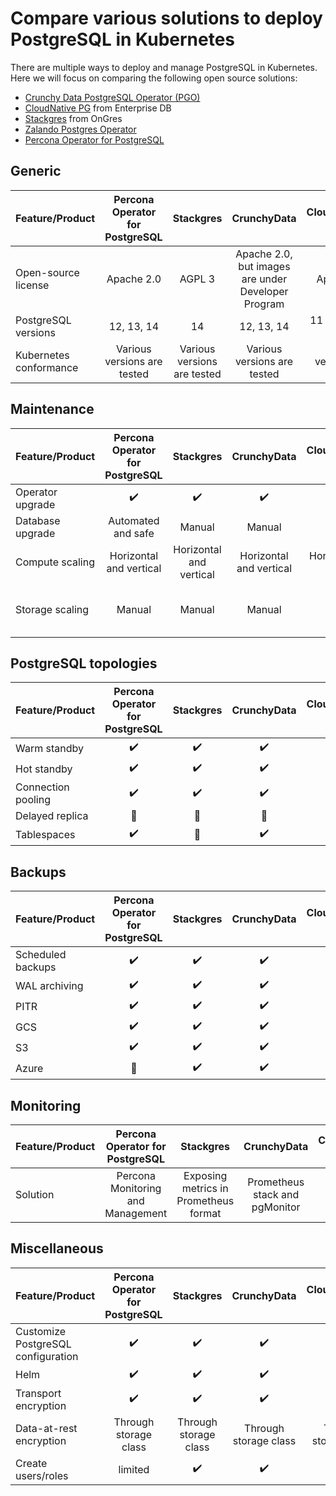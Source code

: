 # Compare various solutions to deploy PostgreSQL in Kubernetes

There are multiple ways to deploy and manage PostgreSQL in Kubernetes. Here we will focus on comparing the following open source solutions:

* [Crunchy Data PostgreSQL Operator (PGO)](https://github.com/CrunchyData/postgres-operator)
* [CloudNative PG](https://github.com/cloudnative-pg/cloudnative-pg) from Enterprise DB 
* [Stackgres](https://github.com/ongres/stackgres) from OnGres
* [Zalando Postgres Operator](https://github.com/zalando/postgres-operator)
* [Percona Operator for PostgreSQL](https://github.com/percona/percona-postgresql-operator/)

## Generic

| Feature/Product        | Percona Operator for PostgreSQL |        Stackgres        |                     CrunchyData                     |     CloudNativePG (EDB)     | Zalando |
|------------------------|:---------------------------:|:---------------------------:|:---------------------------------------------------:|:---------------------------:|:-------:|
| Open-source license    |          Apache 2.0         |            AGPL 3           | Apache 2.0, but images are under Developer Program  |          Apache 2.0         |   MIT   |
| PostgreSQL versions    |          12, 13, 14         |              14             |                      12, 13, 14                     |     11 - 14, 15 in Beta     | 11 - 14 |
| Kubernetes conformance | Various versions are tested | Various versions are tested |             Various versions are tested             | Various versions are tested | AWS EKS |

## Maintenance

| Feature/Product  |   Percona Operator for PostgreSQL   |        Stackgres        |       CrunchyData       |   CloudNativePG (EDB)   |            Zalando            |
|------------------|:-----------------------:|:-----------------------:|:-----------------------:|:-----------------------:|:-----------------------------:|
| Operator upgrade |         :heavy_check_mark:         |         :heavy_check_mark:         |         :heavy_check_mark:         |         :heavy_check_mark:         |            :heavy_check_mark:            |
| Database upgrade |    Automated and safe   |          Manual         |          Manual         |          Manual         |             Manual            |
| Compute scaling  | Horizontal and vertical | Horizontal and vertical | Horizontal and vertical | Horizontal and vertical |    Horizontal and vertical    |
| Storage scaling  |          Manual         |          Manual         |          Manual         |          Manual         | Manual, automated for AWS EBS |

## PostgreSQL topologies

| Feature/Product    | Percona Operator for PostgreSQL | Stackgres | CrunchyData | CloudNativePG (EDB) | Zalando |
|--------------------|:-------------------:|:---------:|:-----------:|:-------------------:|:-------:|
| Warm standby       |       :heavy_check_mark:       |  :heavy_check_mark:  |   :heavy_check_mark:   |       :heavy_check_mark:       | :heavy_check_mark: |
| Hot standby        |       :heavy_check_mark:       |  :heavy_check_mark:  |   :heavy_check_mark:   |       :heavy_check_mark:       | :heavy_check_mark: |
| Connection pooling |       :heavy_check_mark:       |  :heavy_check_mark:  |   :heavy_check_mark:   |       :heavy_check_mark:       | :heavy_check_mark: |
| Delayed replica    |        :no_entry_sign:         |   :no_entry_sign:    |    :no_entry_sign:     |        :no_entry_sign:         |  :no_entry_sign:   |
| Tablespaces        |       :heavy_check_mark:       |   :no_entry_sign:    |   :heavy_check_mark:   |        :no_entry_sign:         |  :no_entry_sign:   |

## Backups

| Feature/Product   | Percona Operator for PostgreSQL | Stackgres | CrunchyData | CloudNativePG (EDB) | Zalando |
|-------------------|:-------------------------------:|:---------:|:-----------:|:-------------------:|:-------:|
| Scheduled backups |             :heavy_check_mark:             |  :heavy_check_mark:  |   :heavy_check_mark:   |       :heavy_check_mark:       | :heavy_check_mark: |
| WAL archiving     |             :heavy_check_mark:             |  :heavy_check_mark:  |   :heavy_check_mark:   |       :heavy_check_mark:       | :heavy_check_mark: |
| PITR              |             :heavy_check_mark:             |  :heavy_check_mark:  |   :heavy_check_mark:   |       :heavy_check_mark:       | :heavy_check_mark: |
| GCS               |             :heavy_check_mark:             |  :heavy_check_mark:  |   :heavy_check_mark:   |       :heavy_check_mark:       | :heavy_check_mark: |
| S3                |             :heavy_check_mark:             |  :heavy_check_mark:  |   :heavy_check_mark:   |       :heavy_check_mark:       | :heavy_check_mark: |
| Azure             |              :no_entry_sign:               |  :heavy_check_mark:  |   :heavy_check_mark:   |       :heavy_check_mark:       | :heavy_check_mark: |

## Monitoring

| Feature/Product |  Percona Operator for PostgreSQL  |               Stackgres               |           CrunchyData          |          CloudNativePG (EDB)          |  Zalando |
|-----------------|:---------------------------------:|:-------------------------------------:|:------------------------------:|:-------------------------------------:|:--------:|
| Solution        | Percona Monitoring and Management | Exposing metrics in Prometheus format | Prometheus stack and pgMonitor | Exposing metrics in Prometheus format | Sidecars |

## Miscellaneous

| Feature/Product                    | Percona Operator for PostgreSQL |       Stackgres       |      CrunchyData      |  CloudNativePG (EDB)  |        Zalando        |
|------------------------------------|:-------------------------------:|:---------------------:|:---------------------:|:---------------------:|:---------------------:|
| Customize PostgreSQL configuration |             :heavy_check_mark:             |        :heavy_check_mark:        |        :heavy_check_mark:        |        :heavy_check_mark:        |        :heavy_check_mark:        |
| Helm                               |             :heavy_check_mark:             |        :heavy_check_mark:        |        :heavy_check_mark:        |        :heavy_check_mark:        |        :heavy_check_mark:        |
| Transport encryption               |             :heavy_check_mark:             |        :heavy_check_mark:        |        :heavy_check_mark:        |        :heavy_check_mark:        |                       |
| Data-at-rest encryption            |      Through storage class      | Through storage class | Through storage class | Through storage class | Through storage class |
| Create users/roles                 |           limited          |        :heavy_check_mark:        |        :heavy_check_mark:        |        :heavy_check_mark:        |       limited     |
